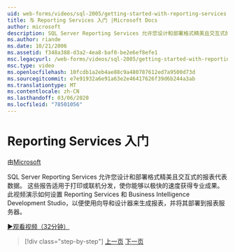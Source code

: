 ```yaml
---
uid: web-forms/videos/sql-2005/getting-started-with-reporting-services
title: 与 Reporting Services 入门 |Microsoft Docs
author: microsoft
description: SQL Server Reporting Services 允许您设计和部署格式精美且交互式的报表代表数据。 适用于 print 或 onl 。
ms.author: riande
ms.date: 10/21/2006
ms.assetid: f348a388-d3a2-4ea8-baf0-be2e6ef8efe1
msc.legacyurl: /web-forms/videos/sql-2005/getting-started-with-reporting-services
msc.type: video
ms.openlocfilehash: 10fcdb1a2eb4ae88c9a480787612ed7a9500d73d
ms.sourcegitcommit: e7e91932a6e91a63e2e46417626f39d6b244a3ab
ms.translationtype: MT
ms.contentlocale: zh-CN
ms.lasthandoff: 03/06/2020
ms.locfileid: "78501056"
---
```

# <a name="getting-started-with-reporting-services"></a>Reporting Services 入门

由[Microsoft](https://github.com/microsoft)

SQL Server Reporting Services 允许您设计和部署格式精美且交互式的报表代表数据。 这些报告适用于打印或联机分发，使你能够以极快的速度获得专业成果。 此视频演示如何设置 Reporting Services 和 Business Intelligence Development Studio，以便使用向导和设计器来生成报表，并将其部署到报表服务器。

[&#9654;观看视频（32分钟）](https://channel9.msdn.com/Blogs/ASP-NET-Site-Videos/getting-started-with-reporting-services)

> [!div class="step-by-step"]
> [上一页](using-sql-server-management-studio.md)
> [下一页](building-and-customizing-reports-in-business-intelligence-development-studio.md)
